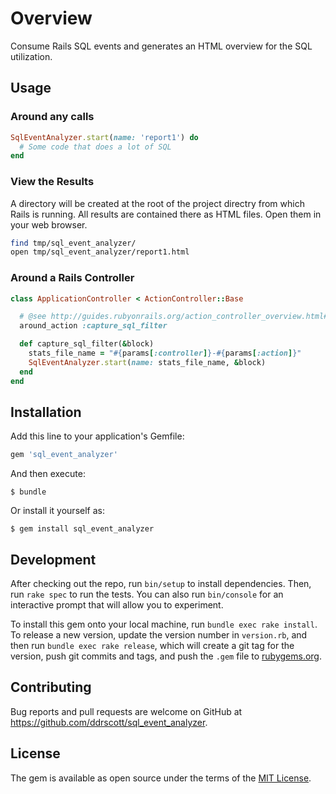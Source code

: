 # Overview

Consume Rails SQL events and generates an HTML overview for the SQL utilization.

## Usage

### Around any calls
```ruby
SqlEventAnalyzer.start(name: 'report1') do
  # Some code that does a lot of SQL
end
```

### View the Results

A directory will be created at the root of the project directry from which Rails
is running. All results are contained there as HTML files. Open them in your
web browser.

```sh
find tmp/sql_event_analyzer/
open tmp/sql_event_analyzer/report1.html
```

### Around a Rails Controller
```ruby
class ApplicationController < ActionController::Base

  # @see http://guides.rubyonrails.org/action_controller_overview.html#after-filters-and-around-filters
  around_action :capture_sql_filter

  def capture_sql_filter(&block)
    stats_file_name = "#{params[:controller]}-#{params[:action]}"
    SqlEventAnalyzer.start(name: stats_file_name, &block)
  end
end
```

## Installation

Add this line to your application's Gemfile:

```ruby
gem 'sql_event_analyzer'
```

And then execute:

    $ bundle

Or install it yourself as:

    $ gem install sql_event_analyzer


## Development

After checking out the repo, run `bin/setup` to install dependencies. Then, run `rake spec` to run the tests. You can also run `bin/console` for an interactive prompt that will allow you to experiment.

To install this gem onto your local machine, run `bundle exec rake install`. To release a new version, update the version number in `version.rb`, and then run `bundle exec rake release`, which will create a git tag for the version, push git commits and tags, and push the `.gem` file to [rubygems.org](https://rubygems.org).

## Contributing

Bug reports and pull requests are welcome on GitHub at https://github.com/ddrscott/sql_event_analyzer.


## License

The gem is available as open source under the terms of the [MIT License](http://opensource.org/licenses/MIT).

